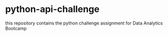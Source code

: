 # python-api-challenge
this repository contains the python challenge assignment for Data Analytics Bootcamp 
